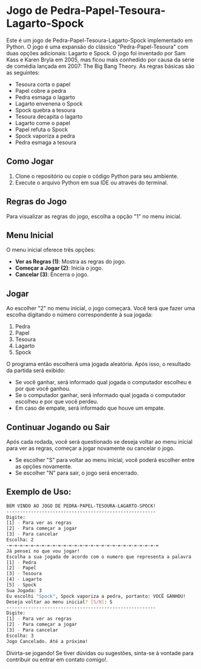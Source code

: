 # Jogo de Pedra-Papel-Tesoura-Lagarto-Spock

Este é um jogo de Pedra-Papel-Tesoura-Lagarto-Spock implementado em Python. O jogo é uma expansão do clássico "Pedra-Papel-Tesoura" com duas opções adicionais: Lagarto e Spock. O jogo foi inventado por Sam Kass e Karen Bryla em 2005, mas ficou mais conhedido por causa da série de comédia lançada em 2007: The Big Bang Theory. As regras básicas são as seguintes:

- Tesoura corta o papel
- Papel cobre a pedra
- Pedra esmaga o lagarto
- Lagarto envenena o Spock
- Spock quebra a tesoura
- Tesoura decapita o lagarto
- Lagarto come o papel
- Papel refuta o Spock
- Spock vaporiza a pedra
- Pedra esmaga a tesoura

## Como Jogar

1. Clone o repositório ou copie o código Python para seu ambiente.
2. Execute o arquivo Python em sua IDE ou através do terminal.

## Regras do Jogo

Para visualizar as regras do jogo, escolha a opção "1" no menu inicial.

## Menu Inicial

O menu inicial oferece três opções:

- **Ver as Regras (1)**: Mostra as regras do jogo.
- **Começar a Jogar (2)**: Inicia o jogo.
- **Cancelar (3)**: Encerra o jogo.

## Jogar

Ao escolher "2" no menu inicial, o jogo começará. Você terá que fazer uma escolha digitando o número correspondente à sua jogada:

1. Pedra
2. Papel
3. Tesoura
4. Lagarto
5. Spock

O programa então escolherá uma jogada aleatória. Após isso, o resultado da partida será exibido:

- Se você ganhar, será informado qual jogada o computador escolheu e por que você ganhou.
- Se o computador ganhar, será informado qual jogada o computador escolheu e por que você perdeu.
- Em caso de empate, será informado que houve um empate.

## Continuar Jogando ou Sair

Após cada rodada, você será questionado se deseja voltar ao menu inicial para ver as regras, começar a jogar novamente ou cancelar o jogo.

- Se escolher "S" para voltar ao menu inicial, você poderá escolher entre as opções novamente.
- Se escolher "N" para sair, o jogo será encerrado.

## Exemplo de Uso:

```bash
BEM VINDO AO JOGO DE PEDRA-PAPEL-TESOURA-LAGARTO-SPOCK!
-------------------------------------------------------
Digite:
[1] - Para ver as regras
[2] - Para começar a jogar
[3] - Para cancelar
Escolha: 2
-=-=-=-=-=-=-=-=-=-=-=-=-=-=-=-=-=-=-=-=-=-=-=-=-=-=-=-=
Já pensei no que vou jogar!
Escolha a sua jogada de acordo com o numero que representa a palavra
[1] - Pedra
[2] - Papel
[3] - Tesoura
[4] - Lagarto
[5] - Spock
Sua Jogada: 3
Eu escolhi "Spock", Spock vaporiza a pedra, portanto: VOCÊ GANHOU!
Deseja voltar ao menu inicial? [S/N]: S
-------------------------------------------------------
Digite:
[1] - Para ver as regras
[2] - Para começar a jogar
[3] - Para cancelar
Escolha: 3
Jogo Cancelado. Até a próxima!
```

Divirta-se jogando! Se tiver dúvidas ou sugestões, sinta-se à vontade para contribuir ou entrar em contato comigo!.
